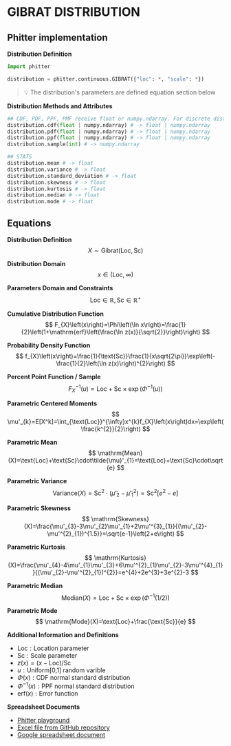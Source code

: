 # GIBRAT DISTRIBUTION

## Phitter implementation

**Distribution Definition**

```python
import phitter

distribution = phitter.continuous.GIBRAT({"loc": *, "scale": *})
```

> 💡 The distribution's parameters are defined equation section below

**Distribution Methods and Attributes**

```python
## CDF, PDF, PPF, PMF receive float or numpy.ndarray. For discrete distributions PMF instead of PDF. Parameters notation are in description of ditribution
distribution.cdf(float | numpy.ndarray) # -> float | numpy.ndarray
distribution.pdf(float | numpy.ndarray) # -> float | numpy.ndarray
distribution.ppf(float | numpy.ndarray) # -> float | numpy.ndarray
distribution.sample(int) # -> numpy.ndarray

## STATS
distribution.mean # -> float
distribution.variance # -> float
distribution.standard_deviation # -> float
distribution.skewness # -> float
distribution.kurtosis # -> float
distribution.median # -> float
distribution.mode # -> float
```

## Equations

**Distribution Definition**
$$ X\sim\mathrm{Gibrat}\left(\text{Loc},\text{Sc}\right) $$

**Distribution Domain**
$$ x\in\left(\text{Loc},\infty\right) $$

**Parameters Domain and Constraints**
$$ \text{Loc}\in\mathbb{R}, \text{Sc}\in\mathbb{R}^{+} $$

**Cumulative Distribution Function**
$$ F_{X}\left(x\right)=\Phi\left(\ln x\right)=\frac{1}{2}\left(1+\mathrm{erf}\left(\frac{\ln z(x)}{\sqrt{2}}\right)\right) $$

**Probability Density Function**
$$ f_{X}\left(x\right)=\frac{1}{\text{Sc}}\frac{1}{x\sqrt{2\pi}}\exp\left(-\frac{1}{2}\left(\ln z(x)\right)^{2}\right) $$

**Percent Point Function / Sample**
$$ F^{-1}_{X}\left(u\right)=\text{Loc}+\text{Sc}\times \exp\left(\Phi^{-1}\left(u\right)\right) $$

**Parametric Centered Moments**
$$ \mu'_{k}=E[X^k]=\int_{\text{Loc}}^{\infty}x^{k}f_{X}\left(x\right)dx=\exp\left(\frac{k^{2}}{2}\right) $$

**Parametric Mean**
$$ \mathrm{Mean}(X)=\text{Loc}+\text{Sc}\cdot\tilde{\mu}'_{1}=\text{Loc}+\text{Sc}\cdot\sqrt{e} $$

**Parametric Variance**
$$ \mathrm{Variance}(X)=\text{Sc}^{2}\cdot(\tilde{\mu}'_{2}-\tilde{\mu}'^{2}_{1})=\text{Sc}^{2}\left[e{^2}-e\right] $$

**Parametric Skewness**
$$ \mathrm{Skewness}(X)=\frac{\mu'_{3}-3\mu'_{2}\mu'_{1}+2\mu'^{3}_{1}}{(\mu'_{2}-\mu'^{2}_{1})^{1.5}}=\sqrt{e-1}\left(2+e\right) $$

**Parametric Kurtosis**
$$ \mathrm{Kurtosis}(X)=\frac{\mu'_{4}-4\mu'_{1}\mu'_{3}+6\mu'^{2}_{1}\mu'_{2}-3\mu'^{4}_{1}}{(\mu'_{2}-\mu'^{2}_{1})^{2}}=e^{4}+2e^{3}+3e^{2}-3 $$

**Parametric Median**
$$ \mathrm{Median}(X)=\text{Loc}+\text{Sc}\times \exp\left(\Phi^{-1}\left(1/2\right)\right) $$

**Parametric Mode**
$$ \mathrm{Mode}(X)=\text{Loc}+\frac{\text{Sc}}{e} $$

**Additional Information and Definitions**
- $\text{Loc}:\text{Location parameter}$
- $\text{Sc}:\text{Scale parameter}$
- $z\left(x\right)=\left(x-\text{Loc}\right)/\text{Sc}$
- $u:\text{Uniform[0,1] random varible}$
- $\Phi\left(x\right):\text{CDF normal standard distribution}$
- $\Phi^{-1}\left(x\right):\text{PPF normal standard distribution}$
- $\mathrm{erf}(x):\text{Error function}$

**Spreadsheet Documents**

-   [Phitter playground](https://phitter.io/distributions/continuous/gibrat)
-   [Excel file from GitHub repository](https://github.com/phitterio/phitter-files/blob/main/continuous/gibrat.xlsx)
-   [Google spreadsheet document](https://docs.google.com/spreadsheets/d/1pM7skBPnH8V3GCJo0iSst46Oc2OzqWdX2qATYBqc_GQ)
    